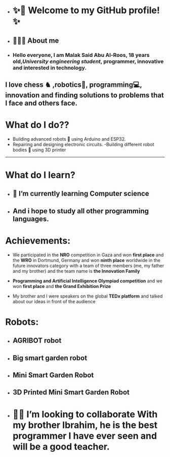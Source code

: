 - # ✨👋 Welcome to my GitHub profile!✨

- ## 👩🏻‍💻 About me
- ### Hello everyone, I am Malak Said Abu Al-Roos, 18 years old,***University engineering student***, programmer, innovative and interested in technology.

I love chess ♞ ,robotics🤖, programming💻, innovation and finding solutions to problems that I face and others face.
-----
# What do I do??
- Building advanced robots 🤖 using Arduino and ESP32.
- Repairing and designing electronic circuits.
-Building different robot bodies 🤖 using 3D printer
----
# What do I learn?
- ## 🌱 I’m currently learning Computer science
- ## And i hope to study all other programming languages.
  
# Achievements:
- We participated in the **NRO** competition in Gaza and won **first place** and the **WRO** in Dortmund, Germany and won **ninth place** worldwide in the future innovators category with a team of three members (me, my father and my brother) and the team name is **the Innovation Family**

- **Programming and Artificial Intelligence Olympiad competition** and we won **first place** and **the Grand Exhibition Prize**

- My brother and I were speakers on the global **TEDx platform** and talked about our ideas in front of the audience

# Robots:
- ## **AGRIBOT robot**
- ## **Big smart garden robot**
- ## **Mini Smart Garden Robot**
- ## **3D Printed Mini Smart Garden Robot**
  
- # 🫴🏻 I’m looking to collaborate With my brother Ibrahim, he is the best programmer I have ever seen and will be a good teacher.
<!---
malak-sisar/malak-sisar is a ✨ special ✨ repository because its `README.md` (this file) appears on your GitHub profile.
You can click the Preview link to take a look at your changes.
--->

